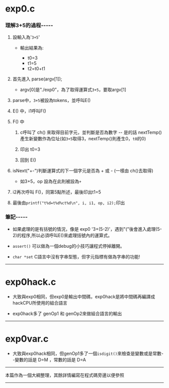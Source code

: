 # exp0.c

### 理解3+5的過程-----

1. 設輸入為'`3+5`'

   * 輸出結果為:
   
      * t0=3
      * t1=5
      * t2=t0+t1

2. 首先進入  parse(argv[1]);

    * argv[0]是"./exp0"，為了取得運算式`3+5`，要取argv[1]

3. parse中，`3+5`被設為tokens，並呼叫E()

4. E() 中，i1呼叫F()

5. F() 中

    1. c呼叫了 ch() 來取得目前字元，並判斷是否為數字 -- 是的話 nextTemp()產生新變數作為位址(如`3+5`取得3，nextTemp()則產生0，`t0`的0)
  
    2. 印出 t0=3
  
    3. 回到 E()
  
6. isNext("+-")判斷運算式的下一個字元是否為 + 或 - (一樣由 ch()去取得)

    * 如3+5，op 設為在此則被設為`+`
  
7. i2再次呼叫 F()，同第5點所述，最後印出t1=5

8. 最後由`printf("t%d=t%d%ct%d\n", i, i1, op, i2);`印出

### 筆記-----

* 如果處理的是有括號的情況，像是 exp0 '3+(5-2)'，遇到"("後會進入處理(5-2)的程序,所以必須呼叫E()來處理括號內的運算式。

* `assert()` 可以做為一個debug的小技巧讓程式停掉離開。

* `char *set` C語言中沒有字串型態，但字元指標有做為字串的功能!

***

# exp0hack.c

* 大致與exp0相同，但exp0是輸出中間碼，exp0hack是將中間碼再編譯成hackCPU所使用的組合語言

* exp0hack多了 genOp1 和 genOp2來做組合語言的輸出

***

# exp0var.c

* 大致與exp0hack相同，但genOp1多了一個`isdigit()`來檢查是變數或是常數--變數的話是 D=M ，常數的話是 D=A

***
本篇作為一個大綱整理，其餘詳情編寫在程式碼旁邊以便參照
***
